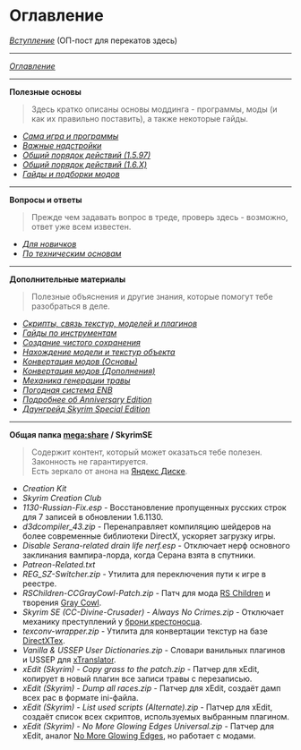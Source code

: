# Оглавление

[*Вступление*](00_Вступление.md) (ОП-пост для перекатов здесь)

------

[*Оглавление*](01_Оглавление.md)

------

**Полезные основы**  
> Здесь кратко описаны основы моддинга - программы, моды (и как их правильно поставить), а также некоторые гайды.

+ [*Сама игра и программы*](01_Main_Info/01_Сама_игра_и_программы.md)
+ [*Важные надстройки*](01_Main_Info/02_Важные_надстройки.md)
+ [*Общий порядок действий (1.5.97)*](01_Main_Info/03_Общий_порядок_действий_(1.5.97).md)
+ [*Общий порядок действий (1.6.X)*](01_Main_Info/03_Общий_порядок_действий_(1.6.X).md)
+ [*Гайды и подборки модов*](01_Main_Info/04_Гайды_и_подборки_модов.md)

------

**Вопросы и ответы**  
> Прежде чем задавать вопрос в треде, проверь здесь - возможно, ответ уже всем известен.

+ [*Для новичков*](02_Questions_Answers/01_Для_новичков.md)
+ [*По техническим основам*](02_Questions_Answers/02_По_техническим_основам.md)

------

**Дополнительные материалы**  
> Полезные объяснения и другие знания, которые помогут тебе разобраться в деле.

+ [*Скрипты, связь текстур, моделей и плагинов*](03_Addon_Info/01_Скрипты_связь_текстур_моделей_и_плагинов.md)
+ [*Гайды по инструментам*](03_Addon_Info/02_Гайды_по_инструментам.md)
+ [*Создание чистого сохранения*](03_Addon_Info/03_Создание_чистого_сохранения.md)
+ [*Нахождение модели и текстур объекта*](03_Addon_Info/04_Нахождение_модели_и_текстур_объекта.md)
+ [*Конвертация модов (Основы)*](03_Addon_Info/05_Конвертация_модов_Основы.md)
+ [*Конвертация модов (Дополнения)*](03_Addon_Info/06_Конвертация_модов_Дополнения.md)
+ [*Механика генерации травы*](03_Addon_Info/07_Механика_генерации_травы.md)
+ [*Погодная система ENB*](03_Addon_Info/08_Погодная_система_ENB.md)
+ [*Подробнее об Anniversary Edition*](03_Addon_Info/09_Подробнее_об_Anniversary_Edition.md)
+ [*Даунгрейд Skyrim Special Edition*](https://tesall.club/tutorials/1591-daungreid-skyrim-special-edition)

------

**Общая папка [mega:share](https://link.meridiano-web.com/mega:share) / SkyrimSE**  
> Содержит контент, который может оказаться тебе полезен. Законность не гарантируется.  
> Есть зеркало от анона на [Яндекс Диске](https://disk.yandex.ru/d/aOX9hvXgziAsZw).

+ *Creation Kit*
+ *Skyrim Creation Club*
+ *1130-Russian-Fix.esp* - Восстановление пропущенных русских строк для 7 записей в обновлении 1.6.1130.
+ *d3dcompiler_43.zip* - Перенаправляет компиляцию шейдеров на более современные библиотеки DirectX, ускоряет загрузку игры.
+ *Disable Serana-related drain life nerf.esp* - Отключает нерф основного заклинания вампира-лорда, когда Серана взята в спутники.
+ *Patreon-Related.txt*
+ *REG_SZ-Switcher.zip* - Утилита для переключения пути к игре в реестре.
+ *RSChildren-CCGrayCowl-Patch.zip* - Патч для мода [RS Children](https://www.nexusmods.com/skyrimspecialedition/mods/2650) и творения [Gray Cowl](https://en.uesp.net/wiki/Skyrim:The_Gray_Cowl_Returns!).
+ *Skyrim SE (CC-Divine-Crusader) - Always No Crimes.zip* - Отключает механику преступлений	у [брони крестоносца](https://en.uesp.net/wiki/Skyrim:Divine_Crusader).
+ *texconv-wrapper.zip* - Утилита для конвертации текстур на базе [DirectXTex](https://github.com/Microsoft/DirectXTex).
+ *Vanilla & USSEP User Dictionaries.zip* - Словари ванильных плагинов и USSEP для [xTranslator](https://www.nexusmods.com/skyrimspecialedition/mods/134).
+ *xEdit (Skyrim) - Copy grass to the patch.zip* - Патчер для xEdit, копирует в новый плагин все записи травы с перезаписью.
+ *xEdit (Skyrim) - Dump all races.zip* - Патчер для xEdit, создаёт дамп всех рас в формате ini-файла.
+ *xEdit (Skyrim) - List used scripts (Alternate).zip* - Патчер для xEdit, создаёт список всех скриптов, используемых выбранным плагином.
+ *xEdit (Skyrim) - No More Glowing Edges Universal.zip* - Патчер для xEdit, аналог [No More Glowing Edges](https://www.nexusmods.com/skyrim/mods/34981), но работает с модами.
